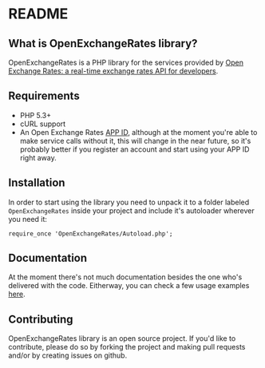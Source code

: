 README
======

What is OpenExchangeRates library?
----------------------------------
OpenExchangeRates is a PHP library for the services provided by [Open Exchange Rates: a real-time exchange rates API for developers](http://openexchangerates.org).


Requirements
------------
* PHP 5.3+
* cURL support
* An Open Exchange Rates [APP ID](https://openexchangerates.org/signup), although at the moment you're able to make service calls without it, this will change in the near future, so it's probably better if you register an account and start using your APP ID right away.


Installation
------------
In order to start using the library you need to unpack it to a folder labeled `OpenExchangeRates` inside your project and include it's autoloader wherever you need it:

`require_once 'OpenExchangeRates/Autoload.php';`


Documentation
-------------
At the moment there's not much documentation besides the one who's delivered with the code. Eitherway, you can check a few usage examples [here](https://github.com/jcsmorais/openexchangerates/wiki/Usage).


Contributing
------------
OpenExchangeRates library is an open source project. If you'd like to contribute, please do so by forking the project and making pull requests and/or by creating issues on github.
